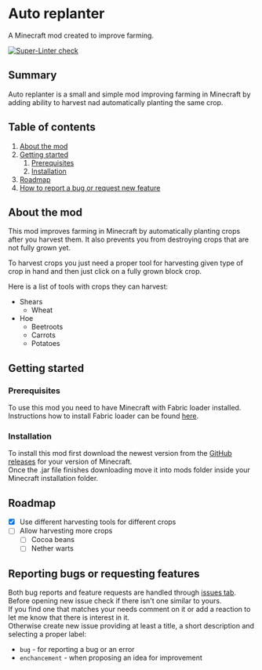 # Auto replanter
A Minecraft mod created to improve farming.

[![Super-Linter check](https://github.com/cichu/minecraft-auto-replanter/actions/workflows/lint-main-branch.yml/badge.svg)](https://github.com/cichu/minecraft-auto-replanter/actions/workflows/lint-main-branch.yml)

## Summary
Auto replanter is a small and simple mod improving farming in Minecraft by adding ability to harvest nad automatically planting the same crop.

## Table of contents
1. [About the mod](#about-the-mod)
2. [Getting started](#getting-started)
   1. [Prerequisites](#prerequisites)
   2. [Installation](#installation)
3. [Roadmap](#roadmap)
4. [How to report a bug or request new feature](#reporting-bugs-or-requesting-features)

## About the mod
This mod improves farming in Minecraft by automatically planting crops after you harvest them. It also prevents you from destroying crops that are not fully grown yet.

To harvest crops you just need a proper tool for harvesting given type of crop in hand and then just click on a fully grown block crop.

Here is a list of tools with crops they can harvest:
- Shears
  - Wheat
- Hoe
  - Beetroots
  - Carrots
  - Potatoes

## Getting started

### Prerequisites
To use this mod you need to have Minecraft with Fabric loader installed.  
Instructions how to install Fabric loader can be found [here](https://fabricmc.net/wiki/install).

### Installation
To install this mod first download the newest version from the [GitHub releases](https://github.com/cichu/minecraft-auto-replanter/releases) for your version of Minecraft.  
Once the .jar file finishes downloading move it into mods folder inside your Minecraft installation folder.

## Roadmap
- [x] Use different harvesting tools for different crops
- [ ] Allow harvesting more crops
  - [ ] Cocoa beans
  - [ ] Nether warts

## Reporting bugs or requesting features
Both bug reports and feature requests are handled through [issues tab](https://github.com/cichu/minecraft-auto-replanter/issues).
Before opening new issue check if there isn't one similar to yours.  
If you find one that matches your needs comment on it or add a reaction to let me know that there is interest in it.  
Otherwise create new issue providing at least a title, a short description and selecting a proper label:
- `bug` - for reporting a bug or an error
- `enchancement` - when proposing an idea for improvement